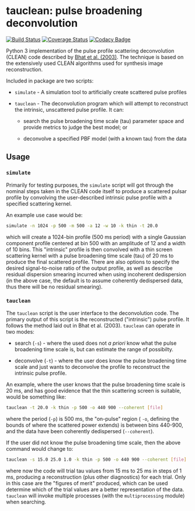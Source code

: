 # tauclean: pulse broadening deconvolution

[![Build Status](https://travis-ci.com/bwmeyers/tauclean.svg?branch=master)](https://travis-ci.com/bwmeyers/tauclean) 
[![Coverage Status](https://coveralls.io/repos/github/bwmeyers/tauclean/badge.svg?branch=master)](https://coveralls.io/github/bwmeyers/tauclean?branch=master)
[![Codacy Badge](https://api.codacy.com/project/badge/Grade/88e59f4131734fbd92abb9d475fce1dd)](https://www.codacy.com/app/bwmeyers/tauclean?utm_source=github.com&utm_medium=referral&utm_content=bwmeyers/tauclean&utm_campaign=Badge_Grade)

Python 3 implementation of the pulse profile scattering deconvolution (CLEAN) code described by 
[Bhat et al. (2003)](https://ui.adsabs.harvard.edu/abs/2003ApJ...584..782B/abstract "Description paper").
The technique is based on the extensively used CLEAN algorithms used for synthesis image reconstruction. 

Included in package are two scripts:

-   `simulate` - A simulation tool to artificially create scattered pulse profiles

-   `tauclean` - The deconvolution program which will attempt to reconstruct the intrinsic, unscattered pulse profile. 
    It can: 

    -   search the pulse broadening time scale (tau) parameter space and provide metrics to judge the best model; or

    -   deconvolve a specified PBF model (with a known tau) from the data

## Usage

### `simulate`

Primarily for testing purposes, the `simulate` script will got through the nominal steps taken in the CLEAN code itself 
to produce a scattered pulsar profile by convolving the user-described intrinsic pulse profile with a specified 
scattering kernel. 

An example use case would be:

```bash
simulate -n 1024 -p 500 -m 500 -a 12 -w 10 -k thin -t 20.0
```

which will create a 1024-bin profile (500 ms period) with a single Gaussian component profile centered at bin 500 with 
an amplitude of 12 and a width of 10 bins. This "intrinsic" profile is then convolved with a thin screen scattering 
kernel with a pulse broadening time scale (tau) of 20 ms to produce the final scattered profile. There are also options 
to specify the desired signal-to-noise ratio of the output profile, as well as describe residual dispersion smearing 
incurred when using incoherent dedispersion (in the above case, the default is to assume coherently dedispersed data, 
thus there will be no residual smearing).

### `tauclean`

The `tauclean` script is the user interface to the deconvolution code. The primary output of this script is the 
reconstructed ("intrinsic") pulse profile. It follows the method laid out in Bhat et al. (2003). `tauclean` can operate 
in two modes:

-   search (`-s`) - where the used does not _a priori_ know what the pulse broadening time scale is, but can estimate the
    range of possibilty. 

-   deconvolve (`-t`) - where the user does know the pulse broadening time scale and just wants to deconvolve the profile
    to reconstruct the intrinsic pulse profile.

An example, where the user knows that the pulse broadening time scale is 20 ms, and has good evidence that the thin 
scattering screen is suitable, would be something like:

```bash
tauclean -t 20.0 -k thin -p 500 -o 440 900 --coherent [file]
```

where the period (`-p`) is 500 ms, the "on-pulse" region ( `-o`, defining the bounds of where the scattered power 
extends) is between bins 440-900, and the data have been coherently dedispersed (`--coherent`). 

If the user did not know the pulse broadening time scale, then the above command would change to:

```bash
tauclean -s 15.0 25.0 1.0 -k thin -p 500 -o 440 900 --coherent [file]
```

where now the code will trial tau values from 15 ms to 25 ms in steps of 1 ms, producing a reconstruction 
(plus other diagnostics) for each trial. Only in this case are the "figures of merit" produced, which can be used 
determine which of the trial values are a better representation of the data. `tauclean` will invoke multiple processes 
(with the `multiprocessing` module) when searching.
